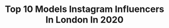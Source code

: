---
title: Top 10 Models Instagram Influencers In London In 2020
description: >-
  Find top models Instagram influencers in London in 2020. Most popular hashtags: #corona #stayhome #model #dancer.
platform: Instagram
profiles:
  - username: "jasminemayldn_"
    fullname: >-
      Jasmine
    location: "United Kingdom"
    followers: 22829
    engagement: 950
    commentsToLikes: 0.018163
    avatar: "https://scontent-ort2-1.cdninstagram.com/v/t51.2885-19/s320x320/61284921_1283150578510187_3853127676499853312_n.jpg?_nc_ht=scontent-ort2-1.cdninstagram.com&_nc_ohc=iASD5KhZLocAX-6JI9H&oh=60150fcf5de988838e99da1c0caa1b5b&oe=5EBAAA98"
    verified: false
    hashtags: ""
  - username: "missmiablanco"
    fullname: >-
      MIA CREATIVE ⚡️
    location: "United Kingdom"
    followers: 42953
    engagement: 294
    commentsToLikes: 0.037421
    avatar: "https://scontent-lhr8-1.cdninstagram.com/v/t51.2885-19/s320x320/77299983_502956866965980_8105488222613667840_n.jpg?_nc_ht=scontent-lhr8-1.cdninstagram.com&_nc_ohc=2xKWKzRVJAUAX_iumK-&oh=8ba7a29d9b7fe3dbcee9b9160b540cda&oe=5EB73FC1"
    verified: false
    hashtags: "#familia, #part, #covid, #desantos"
  - username: "iamsapra"
    fullname: >-
      Raja Sapra
    location: "United Kingdom"
    followers: 16754
    engagement: 527
    commentsToLikes: 0.032317
    avatar: "https://scontent-lhr8-1.cdninstagram.com/v/t51.2885-19/s320x320/91627152_634976034024303_4533632194777710592_n.jpg?_nc_ht=scontent-lhr8-1.cdninstagram.com&_nc_ohc=SnA3JbHlZ3AAX8PaerA&oh=61fa68a89e2a3cf9a4415eeb6acd6693&oe=5EBBCE0D"
    verified: false
    hashtags: "#iamsapra, #pasteltech, #butstaystylishlol, #throwback"
  - username: "kiirrajones"
    fullname: >-
      Kirra Jones
    location: "United Kingdom"
    followers: 17001
    engagement: 240
    commentsToLikes: 0.027544
    avatar: "https://scontent-lhr8-1.cdninstagram.com/v/t51.2885-19/s320x320/71324274_420035055563502_1131456894443978752_n.jpg?_nc_ht=scontent-lhr8-1.cdninstagram.com&_nc_ohc=rGxMs_RLZnAAX99Yn2a&oh=1e62e98a0dc3ac3f05df6951fdd0d674&oe=5EB95C1C"
    verified: false
    hashtags: "#wednesday"
  - username: "zoemarieuk"
    fullname: >-
      Z O E   M A R I E
    location: "United Kingdom"
    followers: 286865
    engagement: 530
    commentsToLikes: 0.007933
    avatar: "https://scontent-ams4-1.cdninstagram.com/v/t51.2885-19/s320x320/88467591_1083143302055849_2592826887071858688_n.jpg?_nc_ht=scontent-ams4-1.cdninstagram.com&_nc_ohc=_SOc8SCb3zoAX_eGEAc&oh=72d99de62e872a5fd8785010bc539528&oe=5EBBE194"
    verified: false
    hashtags: ""
  - username: "georgiehobday"
    fullname: >-
      Georgie Hobday
    location: "United Kingdom"
    followers: 40767
    engagement: 434
    commentsToLikes: 0.011624
    avatar: "https://scontent-lhr8-1.cdninstagram.com/v/t51.2885-19/s320x320/21480312_724201457769862_3980078830936129536_a.jpg?_nc_ht=scontent-lhr8-1.cdninstagram.com&_nc_ohc=bM6XfUi8l1kAX90_MH9&oh=52d1c0b1a928872d8f00314e858d21a4&oe=5EB8E87B"
    verified: false
    hashtags: "#outtakes, #happyvalentines, #bts, #irreverentnarcissismamidsttheglobalpandemic"
  - username: "dickiesmithmodel"
    fullname: >-
      Dickie Smith
    location: "United Kingdom"
    followers: 22529
    engagement: 178
    commentsToLikes: 0.009416
    avatar: "https://scontent-lhr8-1.cdninstagram.com/v/t51.2885-19/s320x320/89920217_2606921299592698_4333921524093288448_n.jpg?_nc_ht=scontent-lhr8-1.cdninstagram.com&_nc_ohc=zn_DeGZcTtUAX90PH2H&oh=dbae574dcd5420baddf1d7f89c0caf72&oe=5EB7E786"
    verified: false
    hashtags: "#outlawsforlife, #tattoo, #tattooedguys, #guyswithbeards"
  - username: "luna_chihuahua_princess"
    fullname: >-
      🎀 LUNA🎀
    location: "United Kingdom"
    followers: 7599
    engagement: 970
    commentsToLikes: 0.142910
    avatar: "https://scontent-lhr8-1.cdninstagram.com/v/t51.2885-19/s320x320/90712889_1148381638826546_7123922727567622144_n.jpg?_nc_ht=scontent-lhr8-1.cdninstagram.com&_nc_ohc=2OJ_DK6yAmUAX8Wod2O&oh=7cb5ab9a98f31835322ffc6aa6e1f76a&oe=5EBB450D"
    verified: false
    hashtags: "#onlychihuahua, #dogphotography, #sparkpaws, #waldockspaws"
  - username: "shani_ross7"
    fullname: >-
      Shani Ross
    location: "United Kingdom"
    followers: 2615
    engagement: 1282
    commentsToLikes: 0.124082
    avatar: "https://scontent-atl3-1.cdninstagram.com/v/t51.2885-19/s320x320/76963334_2429053353887557_5796729643570561024_n.jpg?_nc_ht=scontent-atl3-1.cdninstagram.com&_nc_ohc=F7RLjljJ-XkAX-u6wCT&oh=b8e5cad93a6af24ed47d45f65a33f5ea&oe=5EBBF512"
    verified: false
    hashtags: "#dancer, #eo, #dancer, #deanlee"
  - username: "lilliebernie"
    fullname: >-
      Lillie Bernie
    location: "United Kingdom"
    followers: 15690
    engagement: 207
    commentsToLikes: 0.045340
    avatar: "https://scontent-amt2-1.cdninstagram.com/v/t51.2885-19/s320x320/69368023_378127226195334_253945984394985472_n.jpg?_nc_ht=scontent-amt2-1.cdninstagram.com&_nc_ohc=opmqRCnkvbAAX9pfMuD&oh=93a80b260acf5ef1bb7c6e5b0f510b1e&oe=5EB815D4"
    verified: false
    hashtags: "#artstudio, #customshoes, #modelsofinstagram, #influencerstyle"
---